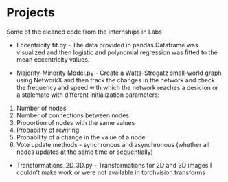 # Projects
Some of the cleaned code from the internships in Labs



 - Eccentricity fit.py - The data provided in pandas.Dataframe was visualized and then logistic and polynomial regression was fitted to the mean eccentricity values.  



 - Majority-Minority Model.py - Create a Watts-Strogatz small-world graph using NetworkX and then track the changes in the network and check the frequency and speed with which the network reaches a desicion or a stalemate with different initialization parameters: 
1. Number of nodes
2. Number of connections between nodes
3. Proportion of nodes with the same values 
4. Probability of rewiring
5. Probability of a change in the value of a node 
6. Vote update methods - synchronous and asynchronous (whether all nodes updates at the same time or sequentially)



 - Transformations_2D_3D.py - Transformations for 2D and 3D images I couldn't make work or were not available in torchvision.transforms
